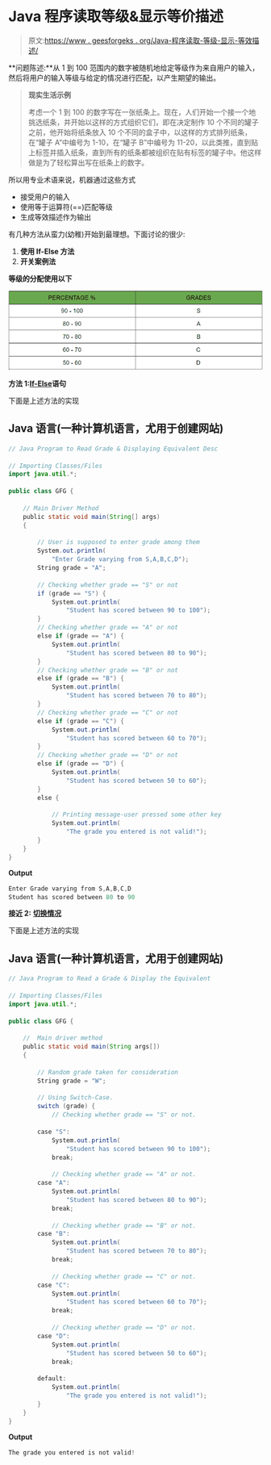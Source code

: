 # Java 程序读取等级&显示等价描述

> 原文:[https://www . geesforgeks . org/Java-程序读取-等级-显示-等效描述/](https://www.geeksforgeeks.org/java-program-to-read-a-grade-display-the-equivalent-description/)

**问题陈述:**从 1 到 100 范围内的数字被随机地给定等级作为来自用户的输入，然后将用户的输入等级与给定的情况进行匹配，以产生期望的输出。

> **现实生活示例**
> 
> 考虑一个 1 到 100 的数字写在一张纸条上。现在，人们开始一个接一个地挑选纸条，并开始以这样的方式组织它们，即在决定制作 10 个不同的罐子之前，他开始将纸条放入 10 个不同的盒子中，以这样的方式排列纸条，在“罐子 A”中编号为 1-10，在“罐子 B”中编号为 11-20，以此类推，直到贴上标签并插入纸条，直到所有的纸条都被组织在贴有标签的罐子中。他这样做是为了轻松算出写在纸条上的数字。

所以用专业术语来说，机器通过这些方式

*   接受用户的输入
*   使用等于运算符(==)匹配等级
*   生成等效描述作为输出

有几种方法从蛮力(幼稚)开始到最理想。下面讨论的很少:

1.  **使用 If-Else 方法**
2.  **开关案例法**

**等级的分配使用以下**

![](img/8090aab226e5c1ab0d6c1a1ac75b1958.png)

**方法 1:**[**If-Else**](https://www.geeksforgeeks.org/decision-making-javaif-else-switch-break-continue-jump/)**语句**

下面是上述方法的实现

## Java 语言(一种计算机语言，尤用于创建网站)

```java
// Java Program to Read Grade & Displaying Equivalent Desc

// Importing Classes/Files
import java.util.*;

public class GFG {

    // Main Driver Method
    public static void main(String[] args)
    {

        // User is supposed to enter grade among them
        System.out.println(
            "Enter Grade varying from S,A,B,C,D");
        String grade = "A";

        // Checking whether grade == "S" or not
        if (grade == "S") {
            System.out.println(
                "Student has scored between 90 to 100");
        }
        // Checking whether grade == "A" or not
        else if (grade == "A") {
            System.out.println(
                "Student has scored between 80 to 90");
        }
        // Checking whether grade == "B" or not
        else if (grade == "B") {
            System.out.println(
                "Student has scored between 70 to 80");
        }
        // Checking whether grade == "C" or not
        else if (grade == "C") {
            System.out.println(
                "Student has scored between 60 to 70");
        }
        // Checking whether grade == "D" or not
        else if (grade == "D") {
            System.out.println(
                "Student has scored between 50 to 60");
        }
        else {

            // Printing message-user pressed some other key
            System.out.println(
                "The grade you entered is not valid!");
        }
    }
}
```

**Output**

```java
Enter Grade varying from S,A,B,C,D
Student has scored between 80 to 90
```

**接近 2:** [**切换情况**](https://www.geeksforgeeks.org/switch-statement-in-java/)

下面是上述方法的实现

## Java 语言(一种计算机语言，尤用于创建网站)

```java
// Java Program to Read a Grade & Display the Equivalent

// Importing Classes/Files
import java.util.*;

public class GFG {

    //  Main driver method
    public static void main(String args[])
    {

        // Random grade taken for consideration
        String grade = "W";

        // Using Switch-Case.
        switch (grade) {
            // Checking whether grade == "S" or not.

        case "S":
            System.out.println(
                "Student has scored between 90 to 100");
            break;

            // Checking whether grade == "A" or not.
        case "A":
            System.out.println(
                "Student has scored between 80 to 90");
            break;

            // Checking whether grade == "B" or not.
        case "B":
            System.out.println(
                "Student has scored between 70 to 80");
            break;

            // Checking whether grade == "C" or not.
        case "C":
            System.out.println(
                "Student has scored between 60 to 70");
            break;

            // Checking whether grade == "D" or not.
        case "D":
            System.out.println(
                "Student has scored between 50 to 60");
            break;

        default:
            System.out.println(
                "The grade you entered is not valid!");
        }
    }
}
```

**Output**

```java
The grade you entered is not valid!
```